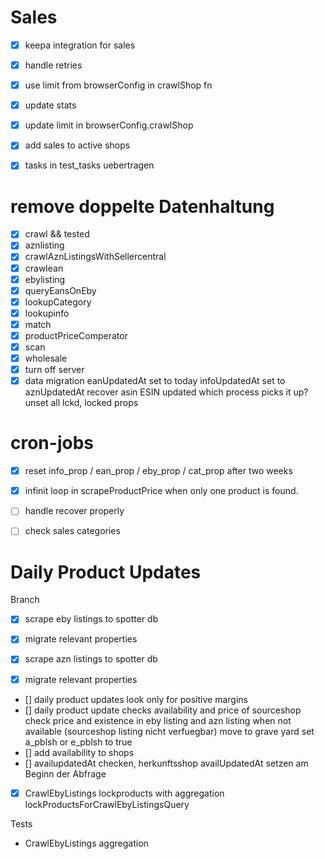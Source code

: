 # Sales

- [x] keepa integration for sales
- [x] handle retries
- [x] use limit from browserConfig in crawlShop fn
- [x] update stats
- [x] update limit in browserConfig.crawlShop
- [x] add sales to active shops
- [x] tasks in test_tasks uebertragen


# remove doppelte Datenhaltung

- [x] crawl && tested
- [x] aznlisting
- [x] crawlAznListingsWithSellercentral
- [x] crawlean
- [x] ebylisting
- [x] queryEansOnEby
- [x] lookupCategory
- [x] lookupinfo
- [x] match
- [x] productPriceComperator
- [x] scan
- [x] wholesale
- [x] turn off server
- [x] data migration
    eanUpdatedAt set to today
    infoUpdatedAt set to aznUpdatedAt
    recover asin
    ESIN updated which process picks it up?
    unset all lckd, locked props

# cron-jobs 
- [x] reset info_prop / ean_prop / eby_prop / cat_prop after two weeks


- [x] infinit loop in scrapeProductPrice when only one product is found.
- [ ] handle recover properly
- [ ] check sales categories


# Daily Product Updates

Branch
- [x] scrape eby listings to spotter db
- [x] migrate relevant properties

- [x] scrape azn listings to spotter db
- [x] migrate relevant properties


- [] daily product updates look only for positive margins
- [] daily product update 
     checks availability and price of sourceshop
     check price and existence in eby listing and azn listing
     when not available (sourceshop listing nicht verfuegbar) move to grave yard
     set a_pblsh or e_pblsh to true
- [] add availability to shops
- [] availupdatedAt checken, herkunftsshop availUpdatedAt setzen am Beginn der Abfrage


- [x] CrawlEbyListings
     lockproducts with aggregation lockProductsForCrawlEbyListingsQuery


Tests 
- CrawlEbyListings aggregation


